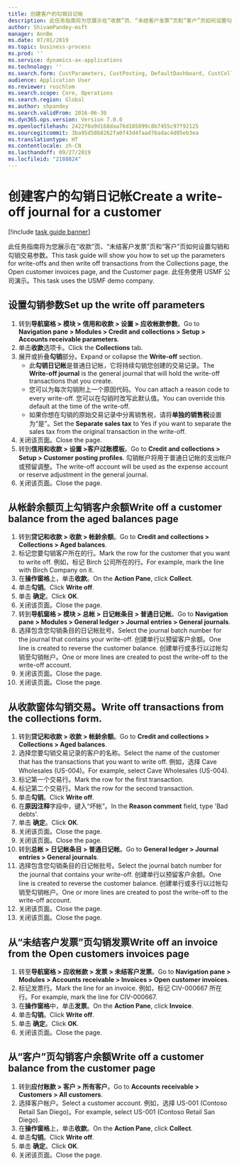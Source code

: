 ```yaml
---
title: 创建客户的勾销日记帐
description: 此任务指南将为您展示在“收款”页、“未结客户发票”页和“客户”页如何设置勾销和勾销交易参数。
author: ShivamPandey-msft
manager: AnnBe
ms.date: 07/01/2019
ms.topic: business-process
ms.prod: ''
ms.service: dynamics-ax-applications
ms.technology: ''
ms.search.form: CustParameters, CustPosting, DefaultDashboard, CustCollectionsPoolsListPage, CustWriteOff, LedgerJournalTable, LedgerJournalTransDaily, CustCollections, CustOpenInvoicesListPage, CustTable
audience: Application User
ms.reviewer: roschlom
ms.search.scope: Core, Operations
ms.search.region: Global
ms.author: shpandey
ms.search.validFrom: 2016-06-30
ms.dyn365.ops.version: Version 7.0.0
ms.openlocfilehash: 2422f0a9d168daa76d105099c8b7455c97f92125
ms.sourcegitcommit: 3ba95d50b8262fa0f43d4faad76adac4d05eb3ea
ms.translationtype: HT
ms.contentlocale: zh-CN
ms.lasthandoff: 09/27/2019
ms.locfileid: "2188824"
---
```

# <a name="create-a-write-off-journal-for-a-customer"></a><span data-ttu-id="1d0f8-103">创建客户的勾销日记帐</span><span class="sxs-lookup"><span data-stu-id="1d0f8-103">Create a write-off journal for a customer</span></span>

[!include [task guide banner](../../includes/task-guide-banner.md)]

<span data-ttu-id="1d0f8-104">此任务指南将为您展示在“收款”页、“未结客户发票”页和“客户”页如何设置勾销和勾销交易参数。</span><span class="sxs-lookup"><span data-stu-id="1d0f8-104">This task guide will show you how to set up the parameters for write-offs and then write off transactions from the Collections page, the Open customer invoices page, and the Customer page.</span></span> <span data-ttu-id="1d0f8-105">此任务使用 USMF 公司演示。</span><span class="sxs-lookup"><span data-stu-id="1d0f8-105">This task uses the USMF demo company.</span></span>


## <a name="set-up-the-write-off-parameters"></a><span data-ttu-id="1d0f8-106">设置勾销参数</span><span class="sxs-lookup"><span data-stu-id="1d0f8-106">Set up the write off parameters</span></span>
1. <span data-ttu-id="1d0f8-107">转到**导航窗格 > 模块 > 信用和收款 > 设置 > 应收帐款参数**。</span><span class="sxs-lookup"><span data-stu-id="1d0f8-107">Go to **Navigation pane > Modules > Credit and collections > Setup > Accounts receivable parameters**.</span></span>
2. <span data-ttu-id="1d0f8-108">单击**收款**选项卡。</span><span class="sxs-lookup"><span data-stu-id="1d0f8-108">Click the **Collections** tab.</span></span>
3. <span data-ttu-id="1d0f8-109">展开或折叠**勾销**部分。</span><span class="sxs-lookup"><span data-stu-id="1d0f8-109">Expand or collapse the **Write-off** section.</span></span>
    - <span data-ttu-id="1d0f8-110">此**勾销日记帐**是普通日记帐，它将持续勾销您创建的交易记录。</span><span class="sxs-lookup"><span data-stu-id="1d0f8-110">The **Write-off journal** is the general journal that will hold the write-off transactions that you create.</span></span>  
    - <span data-ttu-id="1d0f8-111">您可以为每次勾销附上一个原因代码。</span><span class="sxs-lookup"><span data-stu-id="1d0f8-111">You can attach a reason code to every write-off.</span></span> <span data-ttu-id="1d0f8-112">您可以在勾销时改写此默认值。</span><span class="sxs-lookup"><span data-stu-id="1d0f8-112">You can override this default at the time of the write-off.</span></span>  
    - <span data-ttu-id="1d0f8-113">如果你想在勾销的原始交易记录中分离销售税，请将**单独的销售税**设置为“是”。</span><span class="sxs-lookup"><span data-stu-id="1d0f8-113">Set the **Separate sales tax** to Yes if you want to separate the sales tax from the original transaction in the write-off.</span></span>  
4. <span data-ttu-id="1d0f8-114">关闭该页面。</span><span class="sxs-lookup"><span data-stu-id="1d0f8-114">Close the page.</span></span>
5. <span data-ttu-id="1d0f8-115">转到**信用和收款 > 设置 >客户过账模板**。</span><span class="sxs-lookup"><span data-stu-id="1d0f8-115">Go to **Credit and collections > Setup > Customer posting profiles**.</span></span> <span data-ttu-id="1d0f8-116">勾销帐户将用于普通日记帐的支出帐户或预留调整。</span><span class="sxs-lookup"><span data-stu-id="1d0f8-116">The write-off account will be used as the expense account or reserve adjustment in the general journal.</span></span>
6. <span data-ttu-id="1d0f8-117">关闭该页面。</span><span class="sxs-lookup"><span data-stu-id="1d0f8-117">Close the page.</span></span>

## <a name="write-off-a-customer-balance-from-the-aged-balances-page"></a><span data-ttu-id="1d0f8-118">从帐龄余额页上勾销客户余额</span><span class="sxs-lookup"><span data-stu-id="1d0f8-118">Write off a customer balance from the aged balances page</span></span>
1. <span data-ttu-id="1d0f8-119">转到**贷记和收款 > 收款 > 帐龄余额**。</span><span class="sxs-lookup"><span data-stu-id="1d0f8-119">Go to **Credit and collections > Collections > Aged balances**.</span></span>
2. <span data-ttu-id="1d0f8-120">标记您要勾销客户所在的行。</span><span class="sxs-lookup"><span data-stu-id="1d0f8-120">Mark the row for the customer that you want to write off.</span></span> <span data-ttu-id="1d0f8-121">例如，标记 Birch 公司所在的行。</span><span class="sxs-lookup"><span data-stu-id="1d0f8-121">For example, mark the line with Birch Company on it.</span></span>
3. <span data-ttu-id="1d0f8-122">在**操作窗格**上，单击**收款**。</span><span class="sxs-lookup"><span data-stu-id="1d0f8-122">On the **Action Pane**, click **Collect**.</span></span>
4. <span data-ttu-id="1d0f8-123">单击**勾销**。</span><span class="sxs-lookup"><span data-stu-id="1d0f8-123">Click **Write off**.</span></span>
5. <span data-ttu-id="1d0f8-124">单击 **确定**。</span><span class="sxs-lookup"><span data-stu-id="1d0f8-124">Click **OK**.</span></span>
6. <span data-ttu-id="1d0f8-125">关闭该页面。</span><span class="sxs-lookup"><span data-stu-id="1d0f8-125">Close the page.</span></span>
7. <span data-ttu-id="1d0f8-126">转到**导航窗格 > 模块 > 总帐 > 日记帐条目 > 普通日记帐**。</span><span class="sxs-lookup"><span data-stu-id="1d0f8-126">Go to **Navigation pane > Modules > General ledger > Journal entries > General journals**.</span></span>
8. <span data-ttu-id="1d0f8-127">选择包含您勾销条目的日记帐批号。</span><span class="sxs-lookup"><span data-stu-id="1d0f8-127">Select the journal batch number for the journal that contains your write-off.</span></span> <span data-ttu-id="1d0f8-128">创建单行以预留客户余额。</span><span class="sxs-lookup"><span data-stu-id="1d0f8-128">One line is created to reverse the customer balance.</span></span> <span data-ttu-id="1d0f8-129">创建单行或多行以过帐勾销至勾销帐户。</span><span class="sxs-lookup"><span data-stu-id="1d0f8-129">One or more lines are created to post the write-off to the write-off account.</span></span>  
9. <span data-ttu-id="1d0f8-130">关闭该页面。</span><span class="sxs-lookup"><span data-stu-id="1d0f8-130">Close the page.</span></span>
10. <span data-ttu-id="1d0f8-131">关闭该页面。</span><span class="sxs-lookup"><span data-stu-id="1d0f8-131">Close the page.</span></span>

## <a name="write-off-transactions-from-the-collections-form"></a><span data-ttu-id="1d0f8-132">从收款窗体勾销交易。</span><span class="sxs-lookup"><span data-stu-id="1d0f8-132">Write off transactions from the collections form.</span></span>
1. <span data-ttu-id="1d0f8-133">转到**贷记和收款 > 收款 > 帐龄余额**。</span><span class="sxs-lookup"><span data-stu-id="1d0f8-133">Go to **Credit and collections > Collections > Aged balances**.</span></span>
2. <span data-ttu-id="1d0f8-134">选择您要勾销交易记录的客户的名称。</span><span class="sxs-lookup"><span data-stu-id="1d0f8-134">Select the name of the customer that has the transactions that you want to write off.</span></span> <span data-ttu-id="1d0f8-135">例如，选择 Cave Wholesales (US-004)。</span><span class="sxs-lookup"><span data-stu-id="1d0f8-135">For example, select Cave Wholesales (US-004).</span></span>
3. <span data-ttu-id="1d0f8-136">标记第一个交易行。</span><span class="sxs-lookup"><span data-stu-id="1d0f8-136">Mark the row for the first transaction.</span></span>
4. <span data-ttu-id="1d0f8-137">标记第二个交易行。</span><span class="sxs-lookup"><span data-stu-id="1d0f8-137">Mark the row for the second transaction.</span></span>
5. <span data-ttu-id="1d0f8-138">单击**勾销**。</span><span class="sxs-lookup"><span data-stu-id="1d0f8-138">Click **Write off**.</span></span>
6. <span data-ttu-id="1d0f8-139">在**原因注释**字段中，键入“坏帐”。</span><span class="sxs-lookup"><span data-stu-id="1d0f8-139">In the **Reason comment** field, type 'Bad debts'.</span></span>
7. <span data-ttu-id="1d0f8-140">单击 **确定**。</span><span class="sxs-lookup"><span data-stu-id="1d0f8-140">Click **OK**.</span></span>
8. <span data-ttu-id="1d0f8-141">关闭该页面。</span><span class="sxs-lookup"><span data-stu-id="1d0f8-141">Close the page.</span></span>
9. <span data-ttu-id="1d0f8-142">关闭该页面。</span><span class="sxs-lookup"><span data-stu-id="1d0f8-142">Close the page.</span></span>
10. <span data-ttu-id="1d0f8-143">转到**总帐 > 日记帐条目 > 普通日记帐**。</span><span class="sxs-lookup"><span data-stu-id="1d0f8-143">Go to **General ledger > Journal entries > General journals**.</span></span>
11. <span data-ttu-id="1d0f8-144">选择包含您勾销条目的日记帐批号。</span><span class="sxs-lookup"><span data-stu-id="1d0f8-144">Select the journal batch number for the journal that contains your write-off.</span></span> <span data-ttu-id="1d0f8-145">创建单行以预留客户余额。</span><span class="sxs-lookup"><span data-stu-id="1d0f8-145">One line is created to reverse the customer balance.</span></span> <span data-ttu-id="1d0f8-146">创建单行或多行以过帐勾销至勾销帐户。</span><span class="sxs-lookup"><span data-stu-id="1d0f8-146">One or more lines are created to post the write-off to the write-off account.</span></span>  
12. <span data-ttu-id="1d0f8-147">关闭该页面。</span><span class="sxs-lookup"><span data-stu-id="1d0f8-147">Close the page.</span></span>
13. <span data-ttu-id="1d0f8-148">关闭该页面。</span><span class="sxs-lookup"><span data-stu-id="1d0f8-148">Close the page.</span></span>

## <a name="write-off-an-invoice-from-the-open-customers-invoices-page"></a><span data-ttu-id="1d0f8-149">从“未结客户发票”页勾销发票</span><span class="sxs-lookup"><span data-stu-id="1d0f8-149">Write off an invoice from the Open customers invoices page</span></span>
1. <span data-ttu-id="1d0f8-150">转至**导航窗格 > 应收帐款 > 发票 > 未结客户发票**。</span><span class="sxs-lookup"><span data-stu-id="1d0f8-150">Go to **Navigation pane > Modules > Accounts receivable > Invoices > Open customer invoices**.</span></span>
2. <span data-ttu-id="1d0f8-151">标记发票行。</span><span class="sxs-lookup"><span data-stu-id="1d0f8-151">Mark the line for an invoice.</span></span> <span data-ttu-id="1d0f8-152">例如，标记 CIV-000667 所在行。</span><span class="sxs-lookup"><span data-stu-id="1d0f8-152">For example, mark the line for CIV-000667.</span></span>
3. <span data-ttu-id="1d0f8-153">在**操作窗格**中，单击**发票**。</span><span class="sxs-lookup"><span data-stu-id="1d0f8-153">On the **Action Pane**, click **Invoice**.</span></span>
4. <span data-ttu-id="1d0f8-154">单击**勾销**。</span><span class="sxs-lookup"><span data-stu-id="1d0f8-154">Click **Write off**.</span></span>
5. <span data-ttu-id="1d0f8-155">单击 **确定**。</span><span class="sxs-lookup"><span data-stu-id="1d0f8-155">Click **OK**.</span></span>
6. <span data-ttu-id="1d0f8-156">关闭该页面。</span><span class="sxs-lookup"><span data-stu-id="1d0f8-156">Close the page.</span></span>

## <a name="write-off-a-customer-balance-from-the-customer-page"></a><span data-ttu-id="1d0f8-157">从“客户”页勾销客户余额</span><span class="sxs-lookup"><span data-stu-id="1d0f8-157">Write off a customer balance from the customer page</span></span>
1. <span data-ttu-id="1d0f8-158">转到**应付账款 > 客户 > 所有客户**。</span><span class="sxs-lookup"><span data-stu-id="1d0f8-158">Go to **Accounts receivable > Customers > All customers**.</span></span>
2. <span data-ttu-id="1d0f8-159">选择客户帐户。</span><span class="sxs-lookup"><span data-stu-id="1d0f8-159">Select a customer account.</span></span> <span data-ttu-id="1d0f8-160">例如，选择 US-001 (Contoso Retail San Diego)。</span><span class="sxs-lookup"><span data-stu-id="1d0f8-160">For example, select US-001 (Contoso Retail San Diego).</span></span>
3. <span data-ttu-id="1d0f8-161">在**操作窗格**上，单击**收款**。</span><span class="sxs-lookup"><span data-stu-id="1d0f8-161">On the **Action Pane**, click **Collect**.</span></span>
4. <span data-ttu-id="1d0f8-162">单击**勾销**。</span><span class="sxs-lookup"><span data-stu-id="1d0f8-162">Click **Write off**.</span></span>
5. <span data-ttu-id="1d0f8-163">单击 **确定**。</span><span class="sxs-lookup"><span data-stu-id="1d0f8-163">Click **OK**.</span></span>
6. <span data-ttu-id="1d0f8-164">关闭该页面。</span><span class="sxs-lookup"><span data-stu-id="1d0f8-164">Close the page.</span></span>

